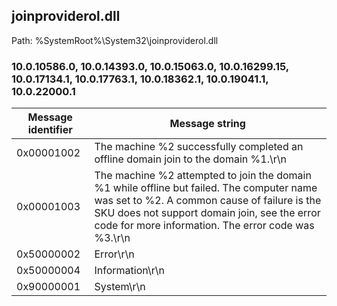 ## joinproviderol.dll

Path: %SystemRoot%\System32\joinproviderol.dll

### 10.0.10586.0, 10.0.14393.0, 10.0.15063.0, 10.0.16299.15, 10.0.17134.1, 10.0.17763.1, 10.0.18362.1, 10.0.19041.1, 10.0.22000.1

Message identifier | Message string
--- | ---
0x00001002 | The machine %2 successfully completed an offline domain join to the domain %1.\r\n
0x00001003 | The machine %2 attempted to join the domain %1 while offline but failed. The computer name was set to %2. A common cause of failure is the SKU does not support domain join, see the error code for more information. The error code was %3.\r\n
0x50000002 | Error\r\n
0x50000004 | Information\r\n
0x90000001 | System\r\n
